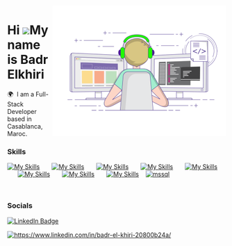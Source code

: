 <img align="right" alt="Coding" width="400" src="https://raw.githubusercontent.com/devSouvik/devSouvik/master/gif3.gif">


Hi ![](https://user-images.githubusercontent.com/18350557/176309783-0785949b-9127-417c-8b55-ab5a4333674e.gif)My name is Badr Elkhiri
========================================================================================================================================

🌍  I am a Full-Stack Developer based in Casablanca, Maroc.
<br/>

### Skills

[![My Skills](https://skillicons.dev/icons?i=html,css)](https://skillicons.dev) &nbsp;&nbsp;&nbsp;&nbsp;&nbsp; [![My Skills](https://skillicons.dev/icons?i=js,ts)](https://skillicons.dev) 
&nbsp;&nbsp;&nbsp;&nbsp;&nbsp; [![My Skills](https://skillicons.dev/icons?i=nodejs,express)](https://skillicons.dev) &nbsp;&nbsp;&nbsp;&nbsp;&nbsp; [![My Skills](https://skillicons.dev/icons?i=react,next)](https://skillicons.dev) &nbsp;&nbsp;&nbsp;&nbsp;&nbsp; [![My Skills](https://skillicons.dev/icons?i=mongodb,postgres)](https://skillicons.dev) &nbsp;&nbsp;&nbsp;&nbsp;&nbsp; [![My Skills](https://skillicons.dev/icons?i=tailwind,bootstrap)](https://skillicons.dev) &nbsp;&nbsp;&nbsp;&nbsp;&nbsp; [![My Skills](https://skillicons.dev/icons?i=cs,dotnet)](https://skillicons.dev) &nbsp;&nbsp;&nbsp;&nbsp;&nbsp; [![My Skills](https://skillicons.dev/icons?i=mysql)](https://skillicons.dev) &nbsp;&nbsp; <a href="https://www.microsoft.com/en-us/sql-server" target="_blank" rel="noreferrer"> <img src="https://www.svgrepo.com/show/303229/microsoft-sql-server-logo.svg" alt="mssql" width="40" height="40"/> </a>

<br/>

### Socials

<div id="badges">
  <a href="https://www.linkedin.com/in/badr-el-khiri-20800b24a/">
    <img src="https://img.shields.io/badge/LinkedIn-blue?style=for-the-badge&logo=linkedin&logoColor=white" alt="LinkedIn Badge"/>
  </a>
</div>
<p align="left">
<a href="https://linkedin.com/in/https://www.linkedin.com/in/badr-el-khiri-20800b24a/" target="blank"><img align="center" src="https://raw.githubusercontent.com/rahuldkjain/github-profile-readme-generator/master/src/images/icons/Social/linked-in-alt.svg" alt="https://www.linkedin.com/in/badr-el-khiri-20800b24a/" height="30" width="40" /></a>
</p>
